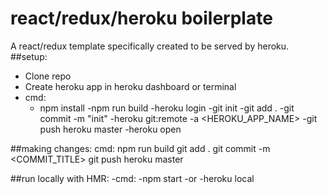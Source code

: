 # react/redux/heroku boilerplate
A react/redux template specifically created to be served by heroku.
##setup:
  - Clone repo
  - Create heroku app in heroku dashboard or terminal
  - cmd:
    - npm install
    -npm run build
    -heroku login
    -git init
    -git add .
    -git commit -m "init"
    -heroku git:remote -a <HEROKU_APP_NAME>
    -git push heroku master
    -heroku open
  
##making changes:
  cmd:
   npm run build
   git add .
   git commit -m <COMMIT_TITLE>
   git push heroku master

##run locally with HMR:
  -cmd:
    -npm start
      -or
    -heroku local
